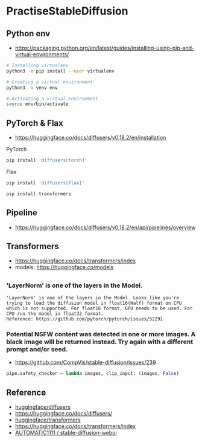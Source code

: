 # PractiseStableDiffusion

## Python env

* https://packaging.python.org/en/latest/guides/installing-using-pip-and-virtual-environments/

```sh
# Installing virtualenv
python3 -m pip install --user virtualenv

# Creating a virtual environment
python3 -m venv env

# Activating a virtual environment
source env/bin/activate
```

## PyTorch & Flax
* https://huggingface.co/docs/diffusers/v0.18.2/en/installation

PyTorch
```sh
pip install 'diffusers[torch]'
```

Flax
```sh
pip install 'diffusers[flax]'
```

```sh
pip install transformers
```

## Pipeline
* https://huggingface.co/docs/diffusers/v0.18.2/en/api/pipelines/overview


## Transformers
* https://huggingface.co/docs/transformers/index
* models: https://huggingface.co/models
## 

### 'LayerNorm' is one of the layers in the Model.
```
'LayerNorm' is one of the layers in the Model. Looks like you're trying to load the diffusion model in float16(Half) format on CPU which is not supported. For float16 format, GPU needs to be used. For CPU run the model in float32 format.
Reference: https://github.com/pytorch/pytorch/issues/52291
```

### Potential NSFW content was detected in one or more images. A black image will be returned instead. Try again with a different prompt and/or seed.

* https://github.com/CompVis/stable-diffusion/issues/239
```py
pipe.safety_checker = lambda images, clip_input: (images, False)
```

## Reference
* [huggingface/diffusers](https://github.com/huggingface/diffusers)
* https://huggingface.co/docs/diffusers/
* [huggingface/transformers](https://github.com/huggingface/transformers)
* https://huggingface.co/docs/transformers/index
* [AUTOMATIC1111 / stable-diffusion-webui](https://github.com/AUTOMATIC1111/stable-diffusion-webui)